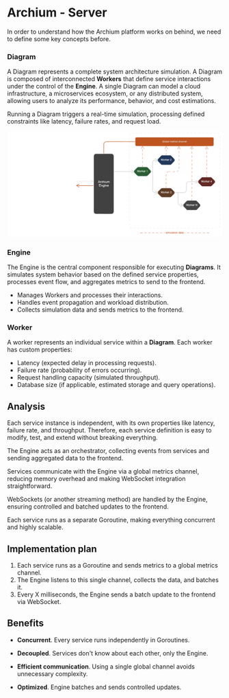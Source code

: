 # Archium - Server

In order to understand how the Archium platform works on behind, we need to define some key concepts before.

### Diagram

A Diagram represents a complete system architecture simulation. A Diagram is composed of interconnected **Workers** that define service interactions under the control of the **Engine**. A single Diagram can model a cloud infrastructure, a microservices ecosystem, or any distributed system, allowing users to analyze its performance, behavior, and cost estimations.

Running a Diagram triggers a real-time simulation, processing defined constraints like latency, failure rates, and request load.

![Architecture](../docs/diagram.png)

### Engine

The Engine is the central component responsible for executing **Diagrams**. It simulates system behavior based on the defined service properties, processes event flow, and aggregates metrics to send to the frontend.

- Manages Workers and processes their interactions.
- Handles event propagation and workload distribution.
- Collects simulation data and sends metrics to the frontend.

### Worker

A worker represents an individual service within a **Diagram**. Each worker has custom properties:

- Latency (expected delay in processing requests).
- Failure rate (probability of errors occurring).
- Request handling capacity (simulated throughput).
- Database size (if applicable, estimated storage and query operations).

## Analysis

Each service instance is independent, with its own properties like latency, failure rate, and throughput. Therefore, each service definition is easy to modify, test, and extend without breaking everything.

The Engine acts as an orchestrator, collecting events from services and sending aggregated data to the frontend.

Services communicate with the Engine via a global metrics channel, reducing memory overhead and making WebSocket integration straightforward.

WebSockets (or another streaming method) are handled by the Engine, ensuring controlled and batched updates to the frontend.

Each service runs as a separate Goroutine, making everything concurrent and highly scalable.

## Implementation plan

1. Each service runs as a Goroutine and sends metrics to a global metrics channel.
2. The Engine listens to this single channel, collects the data, and batches it.
3. Every X milliseconds, the Engine sends a batch update to the frontend via WebSocket.

## Benefits

- **Concurrent**. Every service runs independently in Goroutines.

- **Decoupled**. Services don't know about each other, only the Engine.

- **Efficient communication**. Using a single global channel avoids unnecessary complexity.

- **Optimized**. Engine batches and sends controlled updates.
